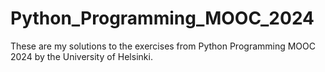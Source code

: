 # Python_Programming_MOOC_2024
These are my solutions to the exercises from Python Programming MOOC 2024 by the University of Helsinki.
